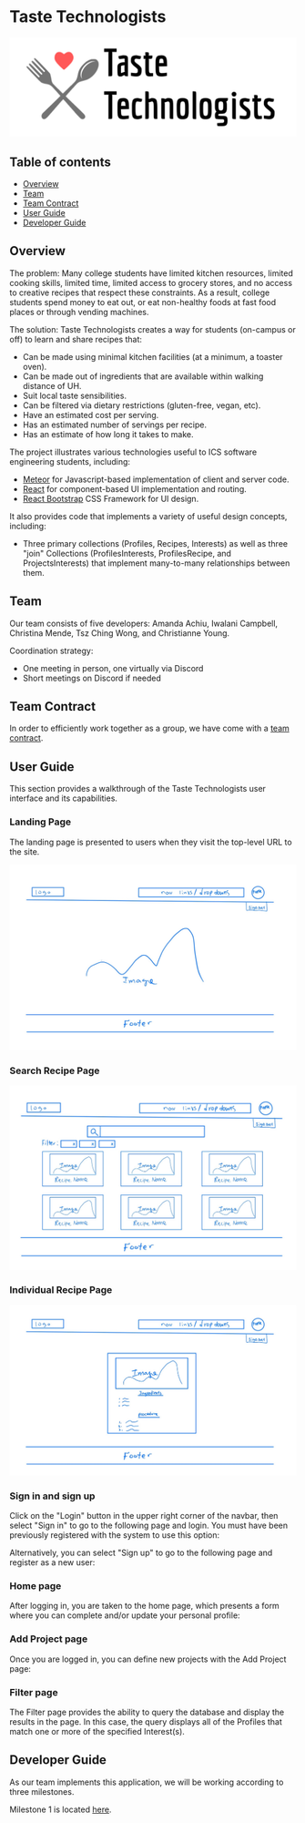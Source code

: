 # Taste Technologists

![](FaS-BldTrnsprnt.png)

## Table of contents

* [Overview](#overview)
* [Team](#team)
* [Team Contract](#team-contract)
* [User Guide](#user-guide)
* [Developer Guide](#developer-guide)

## Overview

The problem: Many college students have limited kitchen resources, limited cooking skills, limited time, limited access to grocery stores, and no access to creative recipes that respect these constraints. As a result, college students spend money to eat out, or eat non-healthy foods at fast food places or through vending machines.

The solution: Taste Technologists creates a way for students (on-campus or off) to learn and share recipes that:
* Can be made using minimal kitchen facilities (at a minimum, a toaster oven).
* Can be made out of ingredients that are available within walking distance of UH.
* Suit local taste sensibilities.
* Can be filtered via dietary restrictions (gluten-free, vegan, etc).
* Have an estimated cost per serving.
* Has an estimated number of servings per recipe.
* Has an estimate of how long it takes to make.


The project illustrates various technologies useful to ICS software engineering students, including:
* [Meteor](https://www.meteor.com/) for Javascript-based implementation of client and server code.
* [React](https://reactjs.org/) for component-based UI implementation and routing.
* [React Bootstrap](https://react-bootstrap.github.io/) CSS Framework for UI design.

It also provides code that implements a variety of useful design concepts, including:

* Three primary collections (Profiles, Recipes, Interests) as well as three "join" Collections (ProfilesInterests, ProfilesRecipe, and ProjectsInterests) that implement many-to-many relationships between them.

## Team
Our team consists of five developers: Amanda Achiu, Iwalani Campbell, Christina Mende, Tsz Ching Wong, and Christianne Young.

Coordination strategy:
* One meeting in person, one virtually via Discord
* Short meetings on Discord if needed

## Team Contract
In order to efficiently work together as a group, we have come with a [team contract](https://docs.google.com/document/d/1sjqEOUAvMnTnnFC-cFGRXGMhvwe6CVLrR_du6l2pfGI/edit?usp=sharing).

## User Guide

This section provides a walkthrough of the Taste Technologists user interface and its capabilities.

### Landing Page

The landing page is presented to users when they visit the top-level URL to the site.

![](landing.jpg)

### Search Recipe Page 

![](search.jpg)

### Individual Recipe Page

![](individual_recipt.jpg)

### Sign in and sign up

Click on the "Login" button in the upper right corner of the navbar, then select "Sign in" to go to the following page and login. You must have been previously registered with the system to use this option:



Alternatively, you can select "Sign up" to go to the following page and register as a new user:



### Home page

After logging in, you are taken to the home page, which presents a form where you can complete and/or update your personal profile:



### Add Project page

Once you are logged in, you can define new projects with the Add Project page:




### Filter page

The Filter page provides the ability to query the database and display the results in the page. In this case, the query displays all of the Profiles that match one or more of the specified Interest(s).


## Developer Guide

As our team implements this application, we will be working according to three milestones.

Milestone 1 is located [here](https://github.com/orgs/taste-technologists/projects/1).

